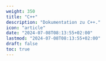 ```yaml
---
weight: 350
title: "C++"
description: "Dokumentation zu C++."
icon: "article"
date: "2024-07-08T08:13:55+02:00"
lastmod: "2024-07-08T08:13:55+02:00"
draft: false
toc: true
---
```

